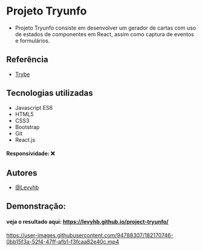 # Projeto Tryunfo   

- Projeto Tryunfo consiste em desenvolver um gerador de cartas com uso de estados de componentes em React, assim como captura de eventos e formulários.
## Referência

 - [Trybe](https://www.betrybe.com/) 
   

## Tecnologias utilizadas 

- Javascript ES6 
- HTML5
- CSS3
- Bootstrap
- Git
- React.js

#### Responsividade: ❌

## Autores

- [@Levyhb](https://github.com/Levyhb)


## Demonstração:

#### veja o resultado aqui: https://levyhb.github.io/project-tryunfo/

https://user-images.githubusercontent.com/94788307/182170746-0bb15f3a-52f4-47ff-afb1-f3fcaa82e40c.mp4
